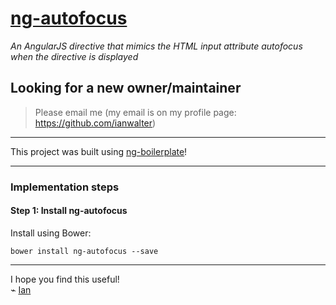 # [ng-autofocus](http://ianwalter.github.io/ng-autofocus/)
*An AngularJS directive that mimics the HTML input attribute autofocus when the directive is displayed*


## Looking for a new owner/maintainer  
> Please email me (my email is on my profile page: https://github.com/ianwalter)

---


This project was built using
[ng-boilerplate](https://github.com/ianwalter/ng-boilerplate)!

---

### Implementation steps

#### Step 1: Install ng-autofocus

Install using Bower:

```
bower install ng-autofocus --save
```

---

I hope you find this useful!  
⌁ [Ian](http://ianvonwalter.com)
